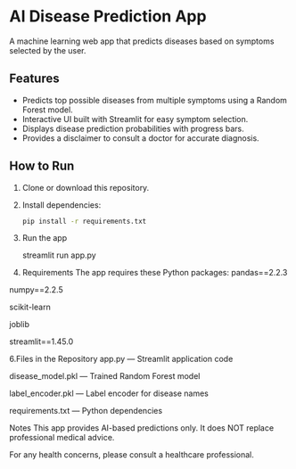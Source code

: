 # AI Disease Prediction App

A machine learning web app that predicts diseases based on symptoms selected by the user.

## Features
- Predicts top possible diseases from multiple symptoms using a Random Forest model.
- Interactive UI built with Streamlit for easy symptom selection.
- Displays disease prediction probabilities with progress bars.
- Provides a disclaimer to consult a doctor for accurate diagnosis.

## How to Run

1. Clone or download this repository.  
2. Install dependencies:  
   ```bash
   pip install -r requirements.txt
3. Run the app

   streamlit run app.py
5. Requirements
The app requires these Python packages:
  pandas==2.2.3

  numpy==2.2.5

  scikit-learn

  joblib

  streamlit==1.45.0

6.Files in the Repository
 app.py — Streamlit application code

 disease_model.pkl — Trained Random Forest model

 label_encoder.pkl — Label encoder for disease names

 requirements.txt — Python dependencies

Notes
This app provides AI-based predictions only. It does NOT replace professional medical advice.

For any health concerns, please consult a healthcare professional.




